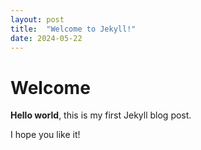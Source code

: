 ```yaml
---
layout: post
title:  "Welcome to Jekyll!"
date: 2024-05-22
---
```


# Welcome

**Hello world**, this is my first Jekyll blog post.

I hope you like it!